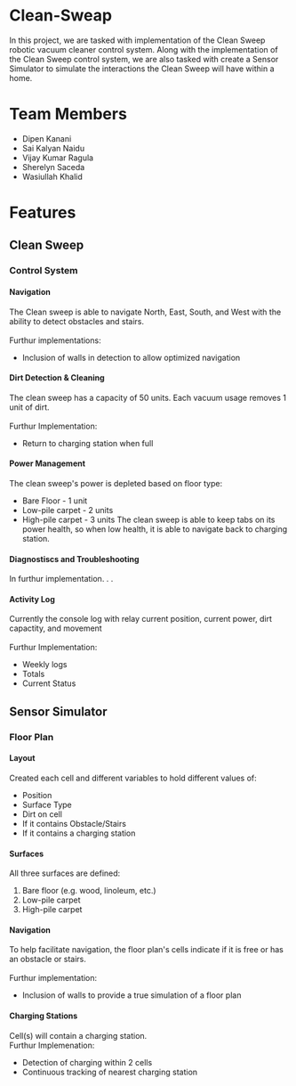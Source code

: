 # Clean-Sweap
In this project, we are tasked with implementation of the Clean Sweep robotic vacuum cleaner control system. Along with the implementation of the Clean Sweep control system, we are also tasked with create a Sensor Simulator to simulate the interactions the Clean Sweep will have within a home.

# Team Members
* Dipen Kanani
* Sai Kalyan Naidu
* Vijay Kumar Ragula
* Sherelyn Saceda
* Wasiullah Khalid
# Features

## Clean Sweep

### Control System

#### Navigation
The Clean sweep is able to navigate North, East, South, and West with the ability to detect obstacles and stairs.
<br/><br/>Furthur implementations: 
* Inclusion of walls in detection to allow optimized navigation
  
#### Dirt Detection & Cleaning
The clean sweep has a capacity of 50 units. Each vacuum usage removes 1 unit of dirt.
<br/><br/>Furthur Implementation: 
* Return to charging station when full
  
#### Power Management
The clean sweep's power is depleted based on floor type:
* Bare Floor - 1 unit
* Low-pile carpet - 2 units
* High-pile carpet - 3 units
The clean sweep is able to keep tabs on its power health, so when low health, it is able to navigate back to charging station.

#### Diagnostiscs and Troubleshooting
In furthur implementation. . .

#### Activity Log
Currently the console log with relay current position, current power, dirt capactity, and movement
<br/><br/>Furthur Implementation:
* Weekly logs
* Totals
* Current Status
## Sensor Simulator

### Floor Plan

#### Layout
Created each cell and different variables to hold different values of:
* Position
* Surface Type
* Dirt on cell
* If it contains Obstacle/Stairs
* If it contains a charging station
  
#### Surfaces
All three surfaces are defined:
1. Bare floor (e.g. wood, linoleum, etc.)
2. Low-pile carpet
3. High-pile carpet

#### Navigation
To help facilitate navigation, the floor plan's cells indicate if it is free or has an obstacle or stairs.
<br/><br/>Furthur implementation: 
* Inclusion of walls to provide a true simulation of a floor plan

#### Charging Stations
Cell(s) will contain a charging station. 
<br/> Furthur Implemenation: 
* Detection of charging within 2 cells
* Continuous tracking of nearest charging station
